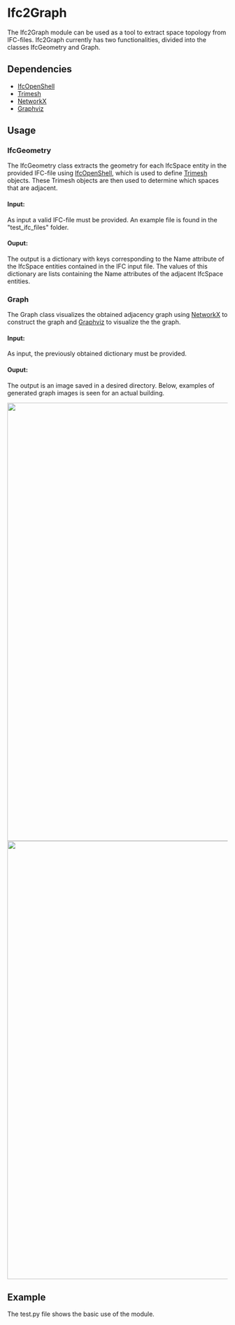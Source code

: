 # Ifc2Graph

The Ifc2Graph module can be used as a tool to extract space topology from IFC-files. 
Ifc2Graph currently has two functionalities, divided into the classes IfcGeometry and Graph.

## Dependencies

- [IfcOpenShell](http://ifcopenshell.org/python)
- [Trimesh](https://trimsh.org/trimesh.html) 
- [NetworkX](https://networkx.org/)
- [Graphviz](https://graphviz.org/)


## Usage 


### IfcGeometry
The IfcGeometry class extracts the geometry for each IfcSpace entity in the provided IFC-file using [IfcOpenShell](http://ifcopenshell.org/python), which is used to define [Trimesh](https://trimsh.org/trimesh.html) objects. These Trimesh objects are then used to determine which spaces that are adjacent. 

#### Input:
As input a valid IFC-file must be provided. An example file is found in the "test_ifc_files" folder.

#### Ouput:
The output is a dictionary with keys corresponding to the Name attribute of the IfcSpace entities contained in the IFC input file.
The values of this dictionary are lists containing the Name attributes of the adjacent IfcSpace entities.


### Graph
The Graph class visualizes the obtained adjacency graph using [NetworkX](https://networkx.org/) to construct the graph and [Graphviz](https://graphviz.org/) to visualize the the graph.

#### Input:
As input, the previously obtained dictionary must be provided. 

#### Ouput:
The output is an image saved in a desired directory. Below, examples of generated graph images is seen for an actual building. 

<img src="https://user-images.githubusercontent.com/74002963/174341376-44a9bcea-aec3-4a21-b186-1f16fc31a294.png" width="1000">
<img src="https://user-images.githubusercontent.com/74002963/174342723-81112bf1-4928-452a-b142-6d8372bd83e8.png" width="1000">

## Example
The test.py file shows the basic use of the module.








